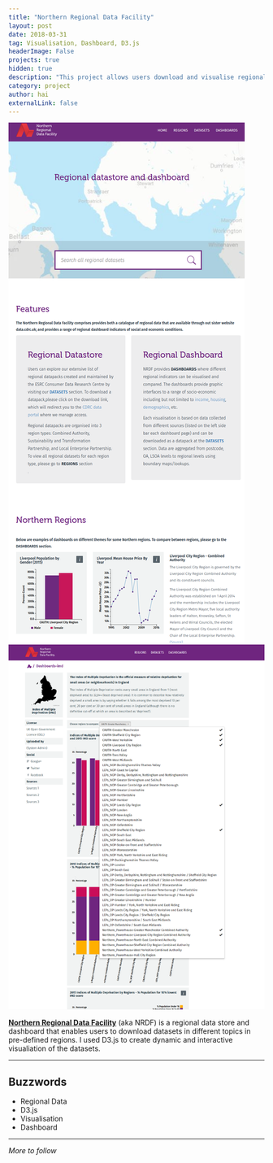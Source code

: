 ```yaml
---
title: "Northern Regional Data Facility"
layout: post
date: 2018-03-31 
tag: Visualisation, Dashboard, D3.js
headerImage: False
projects: true
hidden: true 
description: "This project allows users download and visualise regional datasets in different aspects for their own research"
category: project
author: hai
externalLink: false
---
```



![NRDF_screenshot1](https://raw.githubusercontent.com/hhainguyen/indigo/gh-pages/assets/nrdf_screenshot1.png) ![NRDF_screenshot2](https://raw.githubusercontent.com/hhainguyen/indigo/gh-pages/assets/nrdf_screenshot2.png)

**[Northern Regional Data Facility](http://nrdf.cdrc.ac.uk)** (aka NRDF) is a regional data store and dashboard that enables users to download datasets in different topics in pre-defined regions. I used D3.js to create dynamic and interactive visualiation of the datasets.

---

## Buzzwords

- Regional Data
- D3.js
- Visualisation
- Dashboard


---

*More to follow*
